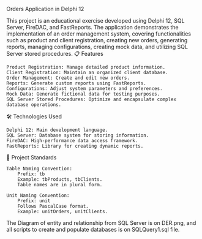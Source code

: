 Orders Application in Delphi 12

This project is an educational exercise developed using Delphi 12, SQL Server, FireDAC, and FastReports. The application demonstrates the implementation of an order management system, covering functionalities such as product and client registration, creating new orders, generating reports, managing configurations, creating mock data, and utilizing SQL Server stored procedures.
📋 Features

    Product Registration: Manage detailed product information.
    Client Registration: Maintain an organized client database.
    Order Management: Create and edit new orders.
    Reports: Generate custom reports using FastReports.
    Configurations: Adjust system parameters and preferences.
    Mock Data: Generate fictional data for testing purposes.
    SQL Server Stored Procedures: Optimize and encapsulate complex database operations.

🛠️ Technologies Used

    Delphi 12: Main development language.
    SQL Server: Database system for storing information.
    FireDAC: High-performance data access framework.
    FastReports: Library for creating dynamic reports.

🔧 Project Standards

    Table Naming Convention:
        Prefix: tb
        Example: tbProducts, tbClients.
        Table names are in plural form.
        
    Unit Naming Convention:
        Prefix: unit
        Follows PascalCase format.
        Example: unitOrders, unitClients.

The Diagram of entity and relationship from SQL Server is on DER.png, and all scripts to create and populate databases is on SQLQuery1.sql file.
